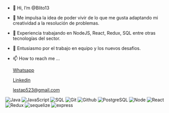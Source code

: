 - 👋 Hi, I’m @Blito13
- 👀 Me impulsa la idea de poder vivir de lo que me gusta adaptando mi creatividad a  la resolución de problemas. 
- 🌱 Experiencia trabajando en NodeJS, React, Redux, SQL entre otras tecnologías del sector. 
- 💞️ Entusiasmo por  el trabajo en equipo y los nuevos desafios.
- 📫 How to reach me ...

  [Whatsapp](https://wa.me/3512137573)</br>
  
  [Linkedin](https://www.linkedin.com/in/pablo-lesta/)
  
  lestap523@gmail.com

![Java](https://img.shields.io/badge/-Java-000000?style=flat&logo=java)
![JavaScript](https://img.shields.io/badge/-JavaScript-000000?style=flat&logo=javascript)
![SQL](https://img.shields.io/badge/-SQL-000000?style=flat&logo=mysql)
![Git](https://img.shields.io/badge/-Git-000000?style=flat&logo=git)
![Github](https://img.shields.io/badge/-Github-000000?style=flat&logo=github)
![PostgreSQL](https://img.shields.io/badge/-PostgreSQL-000000?style=flat&logo=postgresql) 
![Node](https://img.shields.io/badge/-Node-000000?style=flat&logo=node.js) 
![React](https://img.shields.io/badge/-React-000000?style=flat&logo=react) 
![Redux](https://img.shields.io/badge/-Redux-000000?style=flat&logo=redux) 
![sequelize](https://img.shields.io/badge/-sequelize-000000?style=flat&logo=sequelize)
![express](https://img.shields.io/badge/-express-000000?style=flat&logo=express)
